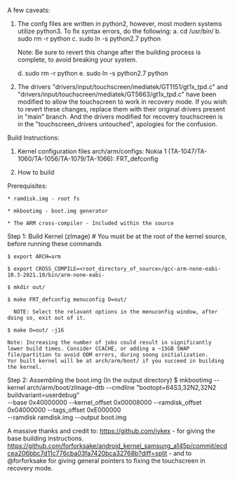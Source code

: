 A few caveats:

1. The confg files are written in python2, however, most modern systems utilize python3. To fix syntax errors, do the following:
   a. cd /usr/bin/
   b. sudo rm -r python
   c. sudo ln -s python2.7 python

   Note: Be sure to revert this change after the building process is complete, to avoid breaking your system.

   d. sudo rm -r python
   e. sudo ln -s python2.7 python

2. The drivers "drivers/input/touchscreen/mediatek/GT1151/gt1x_tpd.c" and "drivers/input/touchscreen/mediatek/GT5663/gt1x_tpd.c" have been modified to allow the touchscreen to work in recovery mode.
   If you wish to revert these changes, replace them with their original drivers present in "main" branch. And the drivers modified for recovery touchscreen is in the "touchscreen_drivers untouched", apologies for the confusion.

Build Instructions:

1. Kernel configuration files
   arch/arm/configs:
   Nokia 1 (TA-1047/TA-1060/TA-1056/TA-1079/TA-1066): FRT_defconfig

2. How to build

  Prerequisites:

    * ramdisk.img - root fs

    * mkbootimg - boot.img generator

    * The ARM cross-compiler - Included within the source

  Step 1: Build Kernel (zImage)
    # You must be at the root of the kernel source, before running these commands
    
    $ export ARCH=arm

    $ export CROSS_COMPILE=<root_directory_of_source>/gcc-arm-none-eabi-10.3-2021.10/bin/arm-none-eabi-

    $ mkdir out/
    
    $ make FRT_defconfig menuconfig O=out/
    
      NOTE: Select the relavant options in the menuconfig window, after  doing so, exit out of it.

    $ make O=out/ -j16

    Note: Increasing the number of jobs could result in significantly lower build times. Consider CCACHE, or adding a ~15GB SWAP file/partition to avoid OOM errors, during soong initialization.
    Yor built kernel will be at arch/arm/boot/ if you succeed in building the kernel.

  Step 2: Assembling the boot.img
    (In the output directory)
	$ mkbootimg --kernel arch/arm/boot/zImage-dtb --cmdline "bootopt=64S3,32N2,32N2 buildvariant=userdebug" \
	  --base 0x40000000 --kernel_offset 0x00008000 --ramdisk_offset 0x04000000 --tags_offset 0xE000000 \
	  --ramdisk ramdisk.img --output boot.img

A massive thanks and credit to:
https://github.com/iykex - for giving the base building instructions.
https://github.com/forforksake/android_kernel_samsung_a145p/commit/ecdcea206bbc7d11c776cba03fa7420bca32768b?diff=split - and to @forforksake for giving general pointers to fixing the touchscreen in recovery mode.
